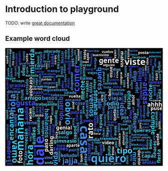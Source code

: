 # Introduction to playground

TODO: write [great documentation](http://jacobian.org/writing/what-to-write/)

## Example word cloud

![](wc-sample.png)
